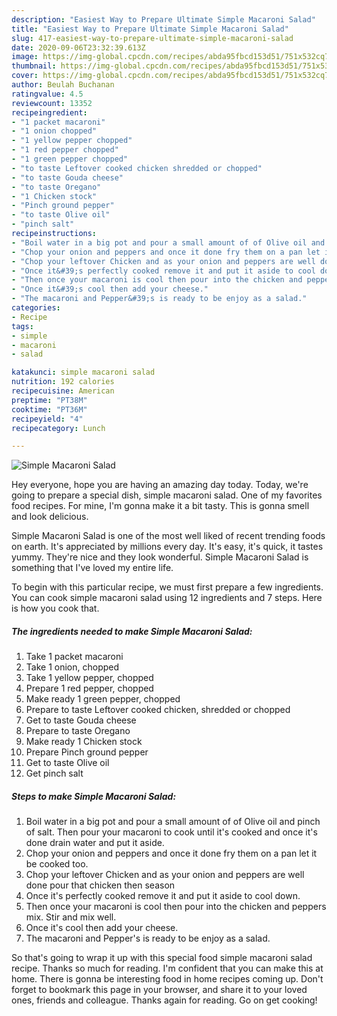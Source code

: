 ```yaml
---
description: "Easiest Way to Prepare Ultimate Simple Macaroni Salad"
title: "Easiest Way to Prepare Ultimate Simple Macaroni Salad"
slug: 417-easiest-way-to-prepare-ultimate-simple-macaroni-salad
date: 2020-09-06T23:32:39.613Z
image: https://img-global.cpcdn.com/recipes/abda95fbcd153d51/751x532cq70/simple-macaroni-salad-recipe-main-photo.jpg
thumbnail: https://img-global.cpcdn.com/recipes/abda95fbcd153d51/751x532cq70/simple-macaroni-salad-recipe-main-photo.jpg
cover: https://img-global.cpcdn.com/recipes/abda95fbcd153d51/751x532cq70/simple-macaroni-salad-recipe-main-photo.jpg
author: Beulah Buchanan
ratingvalue: 4.5
reviewcount: 13352
recipeingredient:
- "1 packet macaroni"
- "1 onion chopped"
- "1 yellow pepper chopped"
- "1 red pepper chopped"
- "1 green pepper chopped"
- "to taste Leftover cooked chicken shredded or chopped"
- "to taste Gouda cheese"
- "to taste Oregano"
- "1 Chicken stock"
- "Pinch ground pepper"
- "to taste Olive oil"
- "pinch salt"
recipeinstructions:
- "Boil water in a big pot and pour a small amount of of Olive oil and pinch of salt. Then pour your macaroni to cook until it&#39;s cooked and once it&#39;s done drain water and put it aside."
- "Chop your onion and peppers and once it done fry them on a pan let it be cooked too."
- "Chop your leftover Chicken and as your onion and peppers are well done pour that chicken then season"
- "Once it&#39;s perfectly cooked remove it and put it aside to cool down."
- "Then once your macaroni is cool then pour into the chicken and peppers mix. Stir and mix well."
- "Once it&#39;s cool then add your cheese."
- "The macaroni and Pepper&#39;s is ready to be enjoy as a salad."
categories:
- Recipe
tags:
- simple
- macaroni
- salad

katakunci: simple macaroni salad 
nutrition: 192 calories
recipecuisine: American
preptime: "PT38M"
cooktime: "PT36M"
recipeyield: "4"
recipecategory: Lunch

---
```



![Simple Macaroni Salad](https://img-global.cpcdn.com/recipes/abda95fbcd153d51/751x532cq70/simple-macaroni-salad-recipe-main-photo.jpg)

Hey everyone, hope you are having an amazing day today. Today, we're going to prepare a special dish, simple macaroni salad. One of my favorites food recipes. For mine, I'm gonna make it a bit tasty. This is gonna smell and look delicious.

Simple Macaroni Salad is one of the most well liked of recent trending foods on earth. It's appreciated by millions every day. It's easy, it's quick, it tastes yummy. They're nice and they look wonderful. Simple Macaroni Salad is something that I've loved my entire life.




To begin with this particular recipe, we must first prepare a few ingredients. You can cook simple macaroni salad using 12 ingredients and 7 steps. Here is how you cook that.

<!--inarticleads1-->

##### The ingredients needed to make Simple Macaroni Salad:

1. Take 1 packet macaroni
1. Take 1 onion, chopped
1. Take 1 yellow pepper, chopped
1. Prepare 1 red pepper, chopped
1. Make ready 1 green pepper, chopped
1. Prepare to taste Leftover cooked chicken, shredded or chopped
1. Get to taste Gouda cheese
1. Prepare to taste Oregano
1. Make ready 1 Chicken stock
1. Prepare Pinch ground pepper
1. Get to taste Olive oil
1. Get pinch salt




<!--inarticleads2-->

##### Steps to make Simple Macaroni Salad:

1. Boil water in a big pot and pour a small amount of of Olive oil and pinch of salt. Then pour your macaroni to cook until it&#39;s cooked and once it&#39;s done drain water and put it aside.
1. Chop your onion and peppers and once it done fry them on a pan let it be cooked too.
1. Chop your leftover Chicken and as your onion and peppers are well done pour that chicken then season
1. Once it&#39;s perfectly cooked remove it and put it aside to cool down.
1. Then once your macaroni is cool then pour into the chicken and peppers mix. Stir and mix well.
1. Once it&#39;s cool then add your cheese.
1. The macaroni and Pepper&#39;s is ready to be enjoy as a salad.




So that's going to wrap it up with this special food simple macaroni salad recipe. Thanks so much for reading. I'm confident that you can make this at home. There is gonna be interesting food in home recipes coming up. Don't forget to bookmark this page in your browser, and share it to your loved ones, friends and colleague. Thanks again for reading. Go on get cooking!
